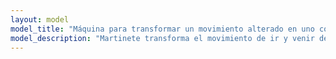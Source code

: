 ```yaml
---
layout: model
model_title: "Máquina para transformar un movimiento alterado en uno continuo"
model_description: "Martinete transforma el movimiento de ir y venir de una palanca en el movimiento rotatorio de un tambor, sobre el cual se puede envolver la soga enganchada a un peso para elevar."
---
```


<script type="module">
       import {loader, scene, animate, camera} from "../../public/scripts/model.js"
       import {showViewerErrorMessage} from "../../public/scripts/error.js"

       loader.load(
              "/models/transformador_movimiento.glb",
              function (gltf) {
                     const model = gltf.scene;
                     model.position.set(2, 0, 0);
                     model.scale.set(5,5,5);
                     camera.position.set(0, 0, 6);
                     scene.add(model);
                     animate();
              },
              undefined,
              function (e) {
                     showViewerErrorMessage();
                     console.error(e);
              }
       );              
</script>